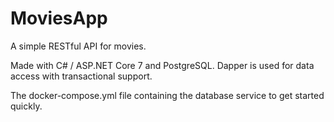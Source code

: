# MoviesApp

A simple RESTful API for movies.

Made with C# / ASP.NET Core 7 and PostgreSQL.
Dapper is used for data access with transactional support.

The docker-compose.yml file containing the database service to get started quickly.
